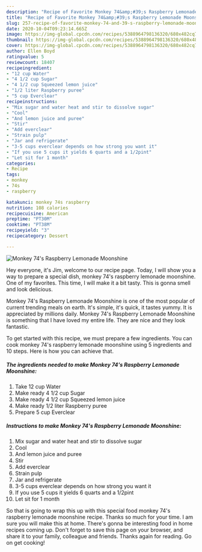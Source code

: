 ```yaml
---
description: "Recipe of Favorite Monkey 74&amp;#39;s Raspberry Lemonade Moonshine"
title: "Recipe of Favorite Monkey 74&amp;#39;s Raspberry Lemonade Moonshine"
slug: 257-recipe-of-favorite-monkey-74-and-39-s-raspberry-lemonade-moonshine
date: 2020-10-04T09:23:14.665Z
image: https://img-global.cpcdn.com/recipes/5388964798136320/680x482cq70/monkey-74s-raspberry-lemonade-moonshine-recipe-main-photo.jpg
thumbnail: https://img-global.cpcdn.com/recipes/5388964798136320/680x482cq70/monkey-74s-raspberry-lemonade-moonshine-recipe-main-photo.jpg
cover: https://img-global.cpcdn.com/recipes/5388964798136320/680x482cq70/monkey-74s-raspberry-lemonade-moonshine-recipe-main-photo.jpg
author: Ellen Boyd
ratingvalue: 5
reviewcount: 18407
recipeingredient:
- "12 cup Water"
- "4 1/2 cup Sugar"
- "4 1/2 cup Squeezed lemon juice"
- "1/2 liter Raspberry puree"
- "5 cup Everclear"
recipeinstructions:
- "Mix sugar and water heat and stir to dissolve sugar"
- "Cool"
- "And lemon juice and puree"
- "Stir"
- "Add everclear"
- "Strain pulp"
- "Jar and refrigerate"
- "3-5 cups everclear depends on how strong you want it"
- "If you use 5 cups it yields 6 quarts and a 1/2pint"
- "Let sit for 1 month"
categories:
- Recipe
tags:
- monkey
- 74s
- raspberry

katakunci: monkey 74s raspberry 
nutrition: 108 calories
recipecuisine: American
preptime: "PT30M"
cooktime: "PT38M"
recipeyield: "3"
recipecategory: Dessert

---
```



![Monkey 74&#39;s Raspberry Lemonade Moonshine](https://img-global.cpcdn.com/recipes/5388964798136320/680x482cq70/monkey-74s-raspberry-lemonade-moonshine-recipe-main-photo.jpg)

Hey everyone, it's Jim, welcome to our recipe page. Today, I will show you a way to prepare a special dish, monkey 74&#39;s raspberry lemonade moonshine. One of my favorites. This time, I will make it a bit tasty. This is gonna smell and look delicious.



Monkey 74&#39;s Raspberry Lemonade Moonshine is one of the most popular of current trending meals on earth. It's simple, it's quick, it tastes yummy. It is appreciated by millions daily. Monkey 74&#39;s Raspberry Lemonade Moonshine is something that I have loved my entire life. They are nice and they look fantastic.


To get started with this recipe, we must prepare a few ingredients. You can cook monkey 74&#39;s raspberry lemonade moonshine using 5 ingredients and 10 steps. Here is how you can achieve that.

<!--inarticleads1-->

##### The ingredients needed to make Monkey 74&#39;s Raspberry Lemonade Moonshine:

1. Take 12 cup Water
1. Make ready 4 1/2 cup Sugar
1. Make ready 4 1/2 cup Squeezed lemon juice
1. Make ready 1/2 liter Raspberry puree
1. Prepare 5 cup Everclear




<!--inarticleads2-->

##### Instructions to make Monkey 74&#39;s Raspberry Lemonade Moonshine:

1. Mix sugar and water heat and stir to dissolve sugar
1. Cool
1. And lemon juice and puree
1. Stir
1. Add everclear
1. Strain pulp
1. Jar and refrigerate
1. 3-5 cups everclear depends on how strong you want it
1. If you use 5 cups it yields 6 quarts and a 1/2pint
1. Let sit for 1 month




So that is going to wrap this up with this special food monkey 74&#39;s raspberry lemonade moonshine recipe. Thanks so much for your time. I am sure you will make this at home. There's gonna be interesting food in home recipes coming up. Don't forget to save this page on your browser, and share it to your family, colleague and friends. Thanks again for reading. Go on get cooking!
